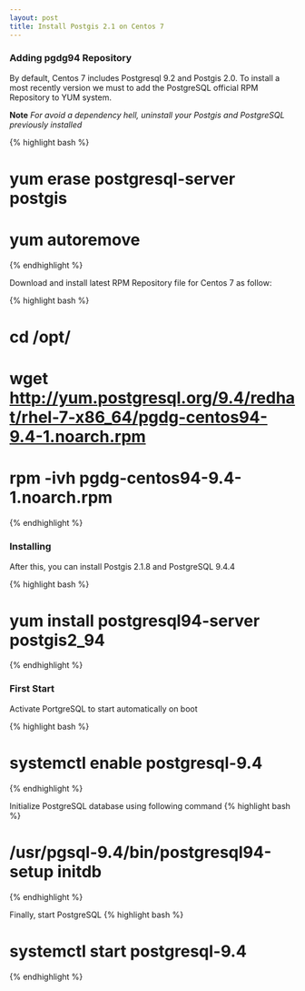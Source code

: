 ```yaml
---
layout: post
title: Install Postgis 2.1 on Centos 7
---
```


### Adding pgdg94 Repository 

By default, Centos 7 includes Postgresql 9.2 and Postgis 2.0. To install a most recently version we must to add the PostgreSQL official RPM Repository to YUM system.

**Note** *For avoid a dependency hell, uninstall your Postgis and PostgreSQL previously installed*

{% highlight bash %}
# yum erase postgresql-server postgis
# yum autoremove
{% endhighlight %}

Download and install latest RPM Repository file for Centos 7 as follow: 

{% highlight bash %}
# cd /opt/
# wget http://yum.postgresql.org/9.4/redhat/rhel-7-x86_64/pgdg-centos94-9.4-1.noarch.rpm
# rpm -ivh pgdg-centos94-9.4-1.noarch.rpm 
{% endhighlight %}

### Installing

After this, you can install Postgis 2.1.8 and PostgreSQL 9.4.4

{% highlight bash %}
# yum install postgresql94-server postgis2_94
{% endhighlight %}

### First Start

Activate PortgreSQL to start automatically on boot

{% highlight bash %}
# systemctl enable postgresql-9.4
{% endhighlight %}

Initialize PostgreSQL database using following command
{% highlight bash %}
# /usr/pgsql-9.4/bin/postgresql94-setup initdb
{% endhighlight %}

Finally, start PostgreSQL
{% highlight bash %}
# systemctl start postgresql-9.4
{% endhighlight %}

